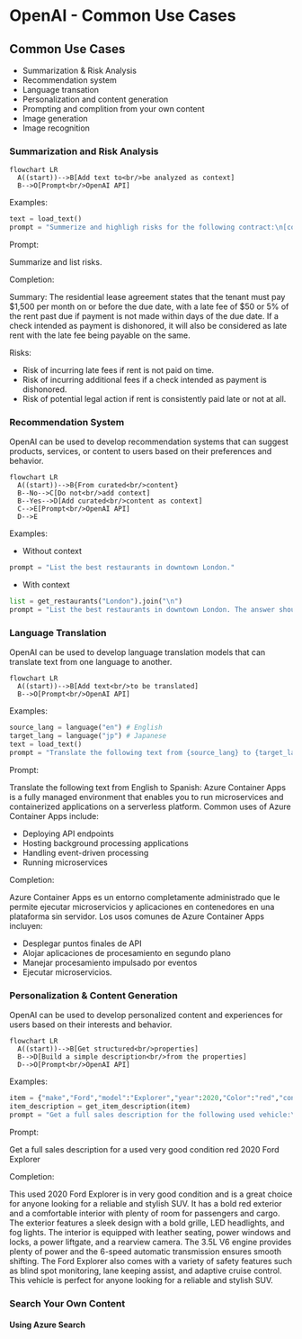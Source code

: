 # OpenAI - Common Use Cases

## Common Use Cases

- Summarization & Risk Analysis
- Recommendation system
- Language transation
- Personalization and content generation
- Prompting and complition from your own content
- Image generation
- Image recognition

### Summarization and Risk Analysis

```mermaid
flowchart LR
  A((start))-->B[Add text to<br/>be analyzed as context]
  B-->O[Prompt<br/>OpenAI API]
```

Examples:

```python
text = load_text()
prompt = "Summerize and highligh risks for the following contract:\n[context]\n{text}"
```


Prompt:

Summarize and list risks.

Completion:

Summary: The residential lease agreement states that the tenant must pay $1,500 per month on or before the due date, with a late fee of $50 or 5% of the rent past due if payment is not made within days of the due date. If a check intended as payment is dishonored, it will also be considered as late rent with the late fee being payable on the same.

Risks:

- Risk of incurring late fees if rent is not paid on time.
- Risk of incurring additional fees if a check intended as payment is dishonored.
- Risk of potential legal action if rent is consistently paid late or not at all.


### Recommendation System

OpenAI can be used to develop recommendation systems that can suggest products, services, or content to users based on their preferences and behavior.

```mermaid
flowchart LR
  A((start))-->B{From curated<br/>content}  
  B--No-->C[Do not<br/>add context]
  B--Yes-->D[Add curated<br/>content as context]
  C-->E[Prompt<br/>OpenAI API]
  D-->E
```

Examples:

- Without context
```python
prompt = "List the best restaurants in downtown London."
```

- With context
```python
list = get_restaurants("London").join("\n")
prompt = "List the best restaurants in downtown London. The answer should come from the following list:\n{list}"
```

### Language Translation

OpenAI can be used to develop language translation models that can translate text from one language to another.

```mermaid
flowchart LR
  A((start))-->B[Add text<br/>to be translated]
  B-->O[Prompt<br/>OpenAI API]
```

Examples:

```python
source_lang = language("en") # English
target_lang = language("jp") # Japanese
text = load_text()
prompt = "Translate the following text from {source_lang} to {target_lang}:\n{text}"
```

Prompt:

Translate the following text from English to Spanish: Azure Container Apps is a fully managed environment that enables you to run microservices and containerized applications on a serverless platform. Common uses of Azure Container Apps include:
- Deploying API endpoints
- Hosting background processing applications
- Handling event-driven processing
- Running microservices

Completion:

Azure Container Apps es un entorno completamente administrado que le permite ejecutar microservicios y aplicaciones en contenedores en una plataforma sin servidor. Los usos comunes de Azure Container Apps incluyen:

- Desplegar puntos finales de API
- Alojar aplicaciones de procesamiento en segundo plano
- Manejar procesamiento impulsado por eventos
- Ejecutar microservicios.


### Personalization & Content Generation

OpenAI can be used to develop personalized content and experiences for users based on their interests and behavior.

```mermaid
flowchart LR
  A((start))-->B[Get structured<br/>properties]
  B-->D[Build a simple description<br/>from the properties]
  D-->O[Prompt<br/>OpenAI API]
```

Examples:

```python
item = {"make","Ford","model":"Explorer","year":2020,"Color":"red","condition":"excellent"}
item_description = get_item_description(item)
prompt = "Get a full sales description for the following used vehicle:\n" + item_description
```


Prompt:

Get a full sales description for a used very good condition red 2020 Ford Explorer

Completion:

This used 2020 Ford Explorer is in very good condition and is a great choice for anyone looking for a reliable and stylish SUV. It has a bold red exterior and a comfortable interior with plenty of room for passengers and cargo. The exterior features a sleek design with a bold grille, LED headlights, and fog lights. The interior is equipped with leather seating, power windows and locks, a power liftgate, and a rearview camera. The 3.5L V6 engine provides plenty of power and the 6-speed automatic transmission ensures smooth shifting. The Ford Explorer also comes with a variety of safety features such as blind spot monitoring, lane keeping assist, and adaptive cruise control. This vehicle is perfect for anyone looking for a reliable and stylish SUV.


### Search Your Own Content

#### Using Azure Search
